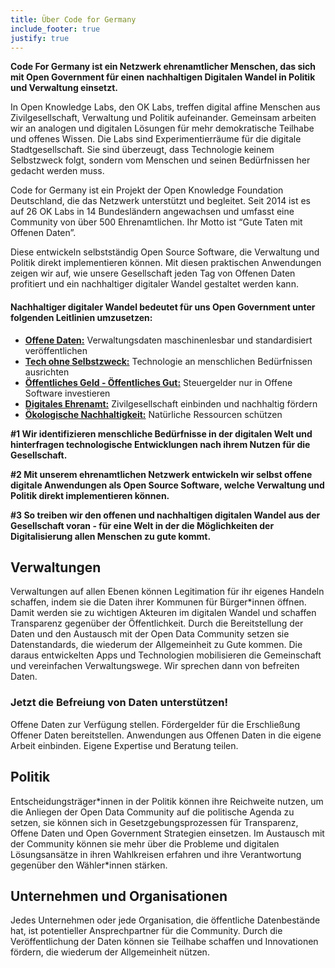 ```yaml
---
title: Über Code for Germany
include_footer: true
justify: true
---
```


**Code For Germany ist ein Netzwerk ehrenamtlicher Menschen, das sich mit Open Government für einen nachhaltigen Digitalen Wandel in Politik und Verwaltung einsetzt.**

In Open Knowledge Labs, den OK Labs, treffen digital affine Menschen aus Zivilgesellschaft, Verwaltung und Politik aufeinander. Gemeinsam arbeiten wir an analogen und digitalen Lösungen für mehr demokratische Teilhabe und offenes Wissen. Die Labs sind Experimentierräume für die digitale Stadtgesellschaft. Sie sind überzeugt, dass Technologie keinem Selbstzweck folgt, sondern vom Menschen und seinen Bedürfnissen her gedacht werden muss.

Code for Germany ist ein Projekt der Open Knowledge Foundation Deutschland, die das Netzwerk unterstützt und begleitet. Seit 2014 ist es auf 26 OK Labs in 14 Bundesländern angewachsen und umfasst eine Community von über 500 Ehrenamtlichen. Ihr Motto ist “Gute Taten mit Offenen Daten”.

Diese entwickeln selbstständig Open Source Software, die Verwaltung und Politik direkt implementieren können. Mit diesen praktischen Anwendungen zeigen wir auf, wie unsere Gesellschaft jeden Tag von Offenen Daten profitiert und ein nachhaltiger digitaler Wandel gestaltet werden kann.

#### Nachhaltiger digitaler Wandel bedeutet für uns Open Government unter folgenden Leitlinien umzusetzen:
* **[Offene Daten:](/themen/offenedaten)** Verwaltungsdaten maschinenlesbar und standardisiert veröffentlichen
* **[Tech ohne Selbstzweck:](/themen/techgesellschaft)** Technologie an menschlichen Bedürfnissen ausrichten
* **[Öffentliches Geld - Öffentliches Gut:](/themen/freiesoftware)** Steuergelder nur in Offene Software investieren
* **[Digitales Ehrenamt:](/themen/digitalesehrenamt)** Zivilgesellschaft einbinden und nachhaltig fördern  
* **[Ökologische Nachhaltigkeit:](/themen/nachhaltigkeit)** Natürliche Ressourcen schützen  


**#1 Wir identifizieren menschliche Bedürfnisse in der digitalen Welt und hinterfragen technologische Entwicklungen nach ihrem Nutzen für die Gesellschaft.**

**#2 Mit unserem ehrenamtlichen Netzwerk entwickeln wir selbst offene digitale Anwendungen als Open Source Software, welche Verwaltung und Politik direkt implementieren können.**

**#3 So treiben wir den offenen und nachhaltigen digitalen Wandel aus der Gesellschaft voran - für eine Welt in der die Möglichkeiten der Digitalisierung allen Menschen zu gute kommt.**

## Verwaltungen
Verwaltungen auf allen Ebenen können Legitimation für ihr eigenes Handeln schaffen, indem sie die Daten ihrer Kommunen für Bürger\*innen öffnen. Damit werden sie zu wichtigen Akteuren im digitalen Wandel und schaffen Transparenz gegenüber der Öffentlichkeit. Durch die Bereitstellung der Daten und den Austausch mit der Open Data Community setzen sie Datenstandards, die wiederum der Allgemeinheit zu Gute kommen. Die daraus entwickelten Apps und Technologien mobilisieren die Gemeinschaft und vereinfachen Verwaltungswege. Wir sprechen dann von befreiten Daten.

### Jetzt die Befreiung von Daten unterstützen!
Offene Daten zur Verfügung stellen.
Fördergelder für die Erschließung Offener Daten bereitstellen.
Anwendungen aus Offenen Daten in die eigene Arbeit einbinden.
Eigene Expertise und Beratung teilen.

## Politik
Entscheidungsträger\*innen in der Politik können ihre Reichweite nutzen, um die Anliegen der Open Data Community auf die politische Agenda zu setzen, sie können sich in Gesetzgebungsprozessen für Transparenz, Offene Daten und Open Government Strategien einsetzen. Im Austausch mit der Community können sie mehr über die Probleme und digitalen Lösungsansätze in ihren Wahlkreisen erfahren und ihre Verantwortung gegenüber den Wähler\*innen stärken.

## Unternehmen und Organisationen
Jedes Unternehmen oder jede Organisation, die öffentliche Datenbestände hat, ist potentieller Ansprechpartner für die Community. Durch die Veröffentlichung der Daten können sie Teilhabe schaffen und Innovationen fördern, die wiederum der Allgemeinheit nützen.
